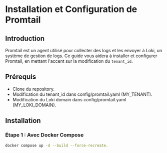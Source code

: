 # Installation et Configuration de Promtail

## Introduction
Promtail est un agent utilisé pour collecter des logs et les envoyer à Loki, un système de gestion de logs. Ce guide vous aidera à installer et configurer Promtail, en mettant l'accent sur la modification du `tenant_id`.

## Prérequis
- Clone du repository.
- Modification du tenant_id dans config/promtail.yaml (MY_TENANT).
- Modification du Loki domain dans config/promtail.yaml (MY_LOKI_DOMAIN).

## Installation

### Étape 1 : Avec Docker Compose
```bash
docker compose up -d --build --force-recreate.

